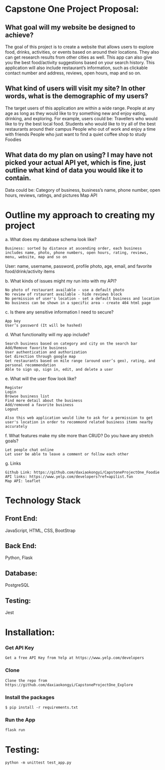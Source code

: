 # Capstone One Project Proposal:

## What goal will my website be designed to achieve?
The goal of this project is to create a website that allows users to explore food, drinks, activities, or events based on around their locations. They also can get research results from other cities as well. 
This app can also give you the best food/activity suggestions based on your search history. 
This application will also include restaurant’s information, such as clickable contact number and address, reviews, open hours, map and so on. 

## What kind of users will visit my site? In other words, what is the demographic of my users?
The target users of this application are within a wide range. People at any age as long as they would like to try something new and enjoy eating, drinking, and exploring. For example, users could be: 
Travellers who would like to try the best local food. 
Students who would like to try all of the best restaurants around their campus
People who out of work and enjoy a time with friends
People who just want to find a quiet coffee shop to study
Foodies

## What data do my plan on using? I may have not picked your actual API yet, which is fine, just outline what kind of data you would like it to contain.
Data could be:
Category of business, business’s name, phone number, open hours, reviews, ratings, and pictures
Map API

# Outline my approach to creating my project

a. What does my database schema look like? 

	Business: sorted by distance at ascending order, each business includes name, photo, phone numbers, open hours, rating, reviews, menu, website, map and so on 

User: name, username, password, profile photo, age, email, and favorite food/drink/activity items

b. What kinds of issues might my run into with my API? 

	No photo of restaurant available - use a default photo
	No review of rstaurant available - hide reviews block
	No permission of user's location - set a default business and location
	No business can be shown in a specific area - create 404 html page

c. Is there any sensitive information I need to secure? 

	App key 
	User’s password (It will be hashed)

d. What functionality will my app include? 

	Search business based on category and city on the search bar
	Add/Remove favorite business
	User authentication and authorization
	Get direction through google map
	Get restaurants based on mile range (around user’s geo), rating, and personal recommendation
	Able to sign up, sign in, edit, and delete a user
	 
e. What will the user flow look like? 

	Register
	Login
	Browse business list
	Find more detail about the business
	Add/removed a favorite business
	Logout

	Also this web application would like to ask for a permission to get user's location in order to recommond related business items nearby accurately 

f. What features make my site more than CRUD? Do you have any stretch goals?

	Let people chat online
	Let user be able to leave a comment or follow each other

g. Links

	Github Link: https://github.com/daxiaokongyi/CapstoneProjectOne_Foodie
	API links: https://www.yelp.com/developers?ref=apilist.fun
	Map API: leaflet

# Technology Stack
## Front End:
JavaScript, HTML, CSS, BootStrap
## Back End:
Python, Flask
## Database:
PostgreSQL
## Testing:
Jest

# Installation:
### Get API Key
	Get a free API Key from Yelp at https://www.yelp.com/developers
### Clone
	Clone the repo from https://github.com/daxiaokongyi/CapstoneProjectOne_Explore
### Install the packages
	$ pip install -r requirements.txt
### Run the App
	flask run 

# Testing:
	python -m unittest test_app.py
